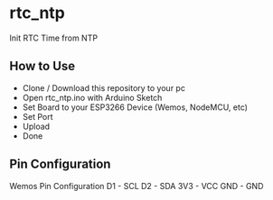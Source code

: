 # rtc_ntp
Init RTC Time from NTP

## How to Use
- Clone / Download this repository to your pc
- Open rtc_ntp.ino with Arduino Sketch
- Set Board to your ESP3266 Device (Wemos, NodeMCU, etc)
- Set Port
- Upload
- Done

## Pin Configuration
Wemos Pin Configuration
D1 - SCL
D2 - SDA
3V3 - VCC
GND - GND
